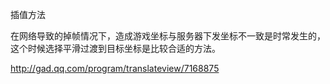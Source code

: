 插值方法

在网络导致的掉帧情况下，造成游戏坐标与服务器下发坐标不一致是时常发生的，
这个时候选择平滑过渡到目标坐标是比较合适的方法。


http://gad.qq.com/program/translateview/7168875